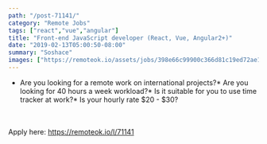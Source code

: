 ```yaml
---
path: "/post-71141/"
category: "Remote Jobs"
tags: ["react","vue","angular"]
title: "Front-end JavaScript developer (React, Vue, Angular2+)"
date: "2019-02-13T05:00:50-08:00"
summary: "Soshace"
images: ["https://remoteok.io/assets/jobs/398e66c99900c366d81c19ed72ae162d.png"]
---
```


* Are you looking for a remote work on international projects?* Are you looking for 40 hours a week workload?* Is it suitable for you to use time tracker at work?* Is your hourly rate $20 - $30?

<br/>
<br/>
Apply here: <A HREF="https://remoteok.io/l/71141">https://remoteok.io/l/71141</A>
